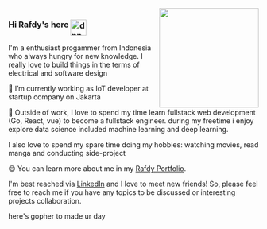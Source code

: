 
<img align="right" width="200" src="https://kevalpatel2106.files.wordpress.com/2017/01/go_lang_mascot_by_kirael_art-d7kunhu.gif?w=375&h=375&crop=1">

### Hi Rafdy's here <img align="top" alt="dnn" width="32px" src="https://raw.githubusercontent.com/iampavangandhi/iampavangandhi/master/gifs/Hi.gif">

I'm a enthusiast progammer from Indonesia who always hungry for new knowledge.
I really love to build things in the terms of electrical and software design


🔭 I’m currently working as IoT developer at startup company on Jakarta

🌱 Outside of work, I love to spend my time learn fullstack web development (Go, React, vue) to become a fullstack engineer. during my freetime i enjoy explore data science included machine learning and deep learning.
 
 I also love to spend my spare time doing my hobbies: watching movies, read manga and conducting side-project

😄 You can learn more about me in my [Rafdy Portfolio](https://arafdy.github.io/).

I'm best reached via [LinkedIn](https://www.linkedin.com/in/rafdy-amestira-097693122/) and I love to meet new friends! So, please feel free to reach me if you have any topics to be discussed or interesting projects collaboration.

here's gopher to made ur day




